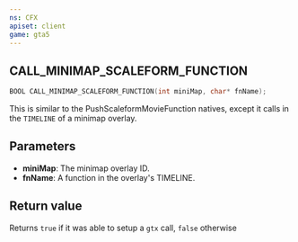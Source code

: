 ```yaml
---
ns: CFX
apiset: client
game: gta5
---
```

## CALL_MINIMAP_SCALEFORM_FUNCTION

```c
BOOL CALL_MINIMAP_SCALEFORM_FUNCTION(int miniMap, char* fnName);
```

This is similar to the PushScaleformMovieFunction natives, except it calls in the `TIMELINE` of a minimap overlay.

## Parameters
* **miniMap**: The minimap overlay ID.
* **fnName**: A function in the overlay's TIMELINE.

## Return value
Returns `true` if it was able to setup a `gtx` call, `false` otherwise
